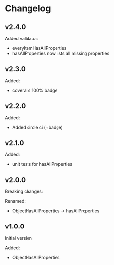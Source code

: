 # Changelog

## v2.4.0

Added validator:
- everyItemHasAllProperties
- hasAllProperties now lists all missing properties

## v2.3.0

Added:
- coveralls 100% badge

## v2.2.0

Added:
- Added circle ci (+badge)

## v2.1.0

Added:
- unit tests for hasAllProperties

## v2.0.0

Breaking changes:

Renamed:
- ObjectHasAllProperties -> hasAllProperties

## v1.0.0

Initial version

Added:
- ObjectHasAllProperties
